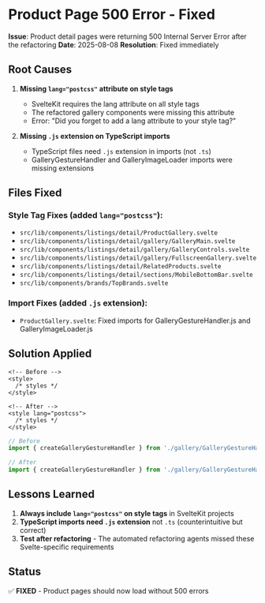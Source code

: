 # Product Page 500 Error - Fixed

**Issue**: Product detail pages were returning 500 Internal Server Error after the refactoring
**Date**: 2025-08-08
**Resolution**: Fixed immediately

## Root Causes

1. **Missing `lang="postcss"` attribute on style tags**
   - SvelteKit requires the lang attribute on all style tags
   - The refactored gallery components were missing this attribute
   - Error: "Did you forget to add a lang attribute to your style tag?"

2. **Missing `.js` extension on TypeScript imports**
   - TypeScript files need `.js` extension in imports (not `.ts`)
   - GalleryGestureHandler and GalleryImageLoader imports were missing extensions

## Files Fixed

### Style Tag Fixes (added `lang="postcss"`):
- `src/lib/components/listings/detail/ProductGallery.svelte`
- `src/lib/components/listings/detail/gallery/GalleryMain.svelte`
- `src/lib/components/listings/detail/gallery/GalleryControls.svelte`
- `src/lib/components/listings/detail/gallery/FullscreenGallery.svelte`
- `src/lib/components/listings/detail/RelatedProducts.svelte`
- `src/lib/components/listings/detail/sections/MobileBottomBar.svelte`
- `src/lib/components/brands/TopBrands.svelte`

### Import Fixes (added `.js` extension):
- `ProductGallery.svelte`: Fixed imports for GalleryGestureHandler.js and GalleryImageLoader.js

## Solution Applied

```svelte
<!-- Before -->
<style>
  /* styles */
</style>

<!-- After -->
<style lang="postcss">
  /* styles */
</style>
```

```typescript
// Before
import { createGalleryGestureHandler } from './gallery/GalleryGestureHandler';

// After  
import { createGalleryGestureHandler } from './gallery/GalleryGestureHandler.js';
```

## Lessons Learned

1. **Always include `lang="postcss"` on style tags** in SvelteKit projects
2. **TypeScript imports need `.js` extension** not `.ts` (counterintuitive but correct)
3. **Test after refactoring** - The automated refactoring agents missed these Svelte-specific requirements

## Status

✅ **FIXED** - Product pages should now load without 500 errors